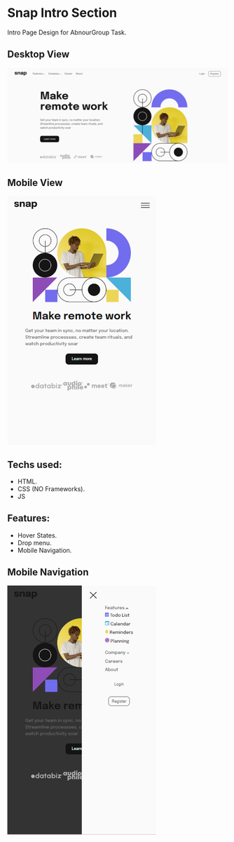 # Snap Intro Section
Intro Page Design for AbnourGroup Task.

## Desktop View
![desktop-view](images/desktop-view.png)

## Mobile View
![mobile-view](images/mobile-view.png)

## Techs used:
- HTML.
- CSS (NO Frameworks).
- JS

## Features:
- Hover States.
- Drop menu.
- Mobile Navigation.

## Mobile Navigation
![mobile-nav-view](images/mobile-nav-view.png)
